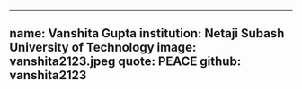 ---
name: Vanshita Gupta
institution: Netaji Subash University of Technology
image: vanshita2123.jpeg
quote: PEACE
github: vanshita2123
------
